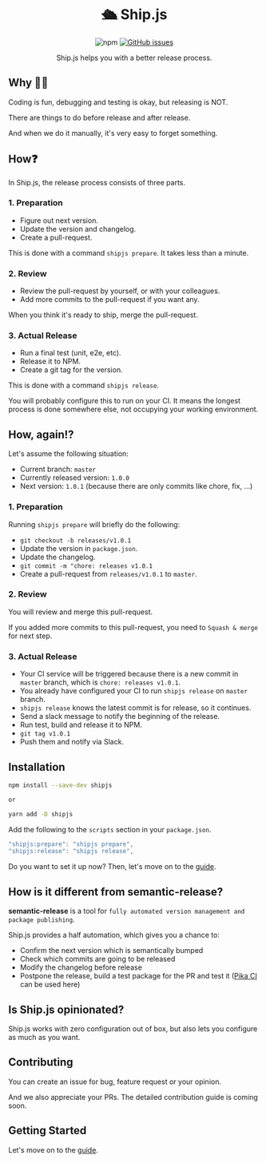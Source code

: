 <h1 align="center">🛳 Ship.js</h1>

<p align="center">
  <img alt="npm" src="https://img.shields.io/npm/v/shipjs">

  <a href="https://github.com/algolia/shipjs/issues">
    <img alt="GitHub issues" src="https://img.shields.io/github/issues/algolia/shipjs">
  </a>
</p>

<p align="center">
  Ship.js helps you with a better release process.
</p>

## Why 🤷🏻‍

Coding is fun, debugging and testing is okay, but releasing is NOT.

There are things to do before release and after release.

And when we do it manually, it's very easy to forget something.

## How❓

In Ship.js, the release process consists of three parts.

### 1. Preparation

- Figure out next version.
- Update the version and changelog.
- Create a pull-request.

This is done with a command `shipjs prepare`. It takes less than a minute.

### 2. Review

- Review the pull-request by yourself, or with your colleagues.
- Add more commits to the pull-request if you want any.

When you think it's ready to ship, merge the pull-request.

### 3. Actual Release

- Run a final test (unit, e2e, etc).
- Release it to NPM.
- Create a git tag for the version.

This is done with a command `shipjs release`.

You will probably configure this to run on your CI. It means the longest process is done somewhere else, not occupying your working environment.

## How, again⁉️

Let's assume the following situation:

- Current branch: `master`
- Currently released version: `1.0.0`
- Next version: `1.0.1` (because there are only commits like chore, fix, ...)

### 1. Preparation

Running `shipjs prepare` will briefly do the following:

- `git checkout -b releases/v1.0.1`
- Update the version in `package.json`.
- Update the changelog.
- `git commit -m "chore: releases v1.0.1`
- Create a pull-request from `releases/v1.0.1` to `master`.

### 2. Review

You will review and merge this pull-request.

If you added more commits to this pull-request, you need to `Squash & merge` for next step.

### 3. Actual Release

- Your CI service will be triggered because there is a new commit in `master` branch, which is `chore: releases v1.0.1`.
- You already have configured your CI to run `shipjs release` on `master` branch.
- `shipjs release` knows the latest commit is for release, so it continues.
- Send a slack message to notify the beginning of the release.
- Run test, build and release it to NPM.
- `git tag v1.0.1`
- Push them and notify via Slack.

## Installation

```bash
npm install --save-dev shipjs

or

yarn add -D shipjs
```

Add the following to the `scripts` section in your `package.json`.

```js
"shipjs:prepare": "shipjs prepare",
"shipjs:release": "shipjs release",
```

Do you want to set it up now? Then, let's move on to the [guide](./GUIDE.md).

## How is it different from semantic-release?

**semantic-release** is a tool for `fully automated version management and package publishing`.

Ship.js provides a half automation, which gives you a chance to:

- Confirm the next version which is semantically bumped
- Check which commits are going to be released
- Modify the changelog before release
- Postpone the release, build a test package for the PR and test it ([Pika CI](https://github.com/apps/pika-ci) can be used here)

## Is Ship.js opinionated?

Ship.js works with zero configuration out of box, but also lets you configure as much as you want.

## Contributing

You can create an issue for bug, feature request or your opinion.

And we also appreciate your PRs. The detailed contribution guide is coming soon.

## Getting Started

Let's move on to the [guide](./GUIDE.md).
